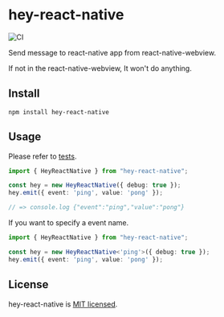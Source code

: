 # hey-react-native

![CI](https://github.com/hikouki/hey-react-native/workflows/CI/badge.svg)

Send message to react-native app from react-native-webview.

If not in the react-native-webview, It won't do anything.

## Install

```
npm install hey-react-native
```

## Usage

Please refer to [tests](https://github.com/hikouki/hey-react-native/blob/main/__tests__/index.spec.ts).

```typescript
import { HeyReactNative } from "hey-react-native";

const hey = new HeyReactNative({ debug: true });
hey.emit({ event: 'ping', value: 'pong' });

// => console.log {"event":"ping","value":"pong"}
```

If you want to specify a event name.

```typescript
import { HeyReactNative } from "hey-react-native";

const hey = new HeyReactNative<'ping'>({ debug: true });
hey.emit({ event: 'ping', value: 'pong' });
```

## License

hey-react-native is [MIT licensed](https://github.com/hikouki/hey-react-native/blob/main/LICENSE).
